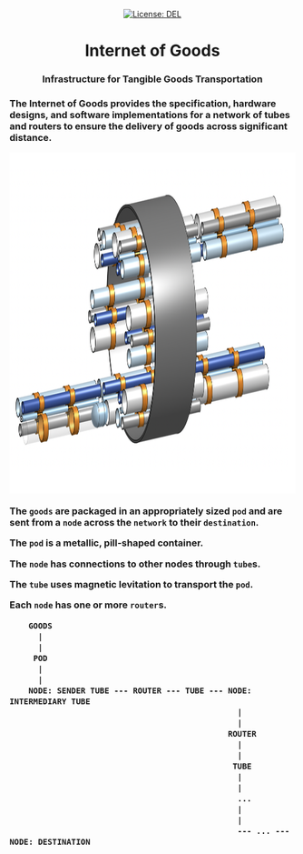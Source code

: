 <p align="center">
    <a target="_blank" href="https://github.com/aveled/internet-of-goods/blob/master/LICENSE">
        <img src="https://img.shields.io/badge/license-DEL-blue.svg?colorB=1380C3&style=for-the-badge" alt="License: DEL">
    </a>
</p>



<h1 align="center">
    Internet of Goods
</h1>



<h3 align="center">
    Infrastructure for Tangible Goods Transportation
<h3>



The Internet of Goods provides the specification, hardware designs, and software implementations for a network of tubes and routers to ensure the delivery of goods across significant distance.


<p align="center">
    <img src="https://raw.githubusercontent.com/aveled/internet-of-goods/master/about/images/iog-sketch.png" height="600px">
</p>


The `goods` are packaged in an appropriately sized `pod` and are sent from a `node` across the `network` to their `destination`.

The `pod` is a metallic, pill-shaped container.

The `node` has connections to other nodes through `tube`s.

The `tube` uses magnetic levitation to transport the `pod`.

Each `node` has one or more `router`s.


```
    GOODS
      |
      |
     POD
      |
      |
    NODE: SENDER TUBE --- ROUTER --- TUBE --- NODE: INTERMEDIARY TUBE
                                                |
                                                |
                                              ROUTER
                                                |
                                                |
                                               TUBE
                                                |
                                                |
                                                ...
                                                |
                                                |
                                                --- ... --- NODE: DESTINATION
```
